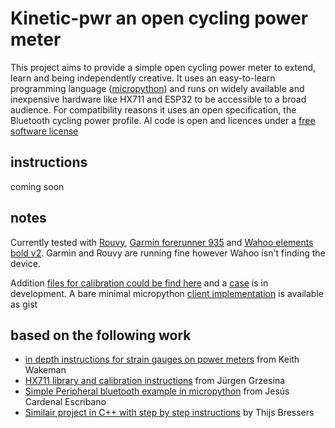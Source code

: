 # Kinetic-pwr an open cycling power meter

This project aims to provide a simple open cycling power meter to extend, learn and being independently creative. It uses an easy-to-learn programming language ([micropython](https://micropython.org/)) and runs on widely available and inexpensive hardware like HX711 and ESP32 to be accessible to a broad audience. For compatibility reasons it uses an open specification, the Bluetooth cycling power profile. Al code is open and licences under a [free software license](https://raw.githubusercontent.com/btotr/cycling-power-meter/main/LICENSE)

## instructions
coming soon

## notes
Currently tested with [Rouvy](https://rouvy.com/), [Garmin forerunner 935](https://www.garmin.com/en-US/p/564291) and [Wahoo elements bold v2](https://eu.wahoofitness.com/devices/bike-computers/elemnt-bolt-buy). Garmin and Rouvy are running fine however Wahoo isn't finding the device. 

Addition [files for calibration could be find here](https://github.com/btotr/force-calibration) and a [case](https://github.com/btotr/kinetic-pw-case) is in development. A bare minimal micropython [client implementation](https://gist.github.com/btotr/462ab281c35927629a8f70ec4f23cb6f) is available as gist



## based on the following work
- [in depth instructions for strain gauges on power meters](https://www.youtube.com/@kwakeham) from Keith Wakeman
- [HX711 library and calibration instructions](https://www.azdelivery.de/blogs/azdelivery-blog-fur-arduino-und-raspberry-pi/digitalwaage-mit-hx711-und-esp8266-esp32-in-micropython) from Jürgen Grzesina
- [Simple Peripheral bluetooth example in micropython](https://github.com/jcardenal/BLEexample/tree/master/Peripheral/py) from Jesús Cardenal Escribano
- [Similair project in C++ with step by step instructions](https://gitlab.com/tbressers/power/-/wikis/home?version_id=5ca1941095dd4ada6b218e4f30f58e189ba50af5) by Thijs Bressers
